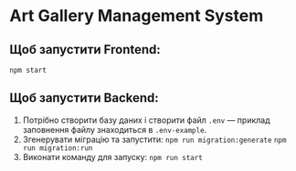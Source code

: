 # Art Gallery Management System

## Щоб запустити Frontend:
```npm start```

## Щоб запустити Backend:
1. Потрібно створити базу даних і створити файл `.env` — приклад заповнення файлу знаходиться в `.env-example`.
2. Згенерувати міграцію та запустити:
```npm run migration:generate```
```npm run migration:run```
3. Виконати команду для запуску:
```npm run start```
